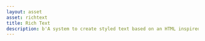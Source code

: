 ```yaml
---
layout: asset
asset: richtext
title: Rich Text
description: b'A system to create styled text based on an HTML inspired markup language'
---
```

